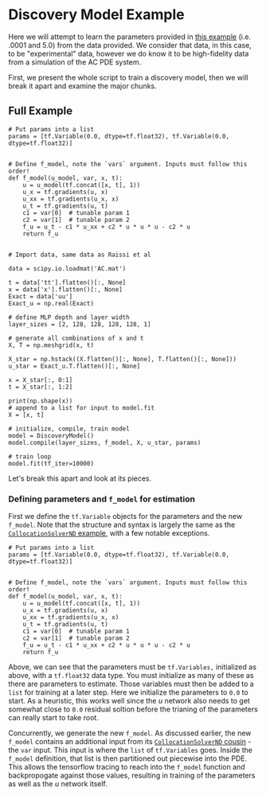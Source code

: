 # Discovery Model Example

Here we will attempt to learn the parameters provided in [this example](../../model/compiling-example/index.md) (i.e. .0001 and 5.0) from the 
data provided. We consider that data, in this case, to be "experimental" data, however we do know it to be high-fidelity data from a  simulation of the 
AC PDE system. 

First, we present the whole script to train a discovery model, then we will break it apart and examine the major chunks. 

## Full Example
```{code} python 
# Put params into a list
params = [tf.Variable(0.0, dtype=tf.float32), tf.Variable(0.0, dtype=tf.float32)]


# Define f_model, note the `vars` argument. Inputs must follow this order!
def f_model(u_model, var, x, t):
    u = u_model(tf.concat([x, t], 1))
    u_x = tf.gradients(u, x)
    u_xx = tf.gradients(u_x, x)
    u_t = tf.gradients(u, t)
    c1 = var[0]  # tunable param 1
    c2 = var[1]  # tunable param 2
    f_u = u_t - c1 * u_xx + c2 * u * u * u - c2 * u
    return f_u


# Import data, same data as Raissi et al

data = scipy.io.loadmat('AC.mat')

t = data['tt'].flatten()[:, None]
x = data['x'].flatten()[:, None]
Exact = data['uu']
Exact_u = np.real(Exact)

# define MLP depth and layer width
layer_sizes = [2, 128, 128, 128, 128, 1]

# generate all combinations of x and t
X, T = np.meshgrid(x, t)

X_star = np.hstack((X.flatten()[:, None], T.flatten()[:, None]))
u_star = Exact_u.T.flatten()[:, None]

x = X_star[:, 0:1]
t = X_star[:, 1:2]

print(np.shape(x))
# append to a list for input to model.fit
X = [x, t]

# initialize, compile, train model
model = DiscoveryModel()
model.compile(layer_sizes, f_model, X, u_star, params) 

# train loop
model.fit(tf_iter=10000)

```

Let's break this apart and look at its pieces.

### Defining parameters and `f_model` for estimation
First we define the `tf.Variable` objects for the parameters and the new `f_model`. Note that the structure and syntax is largely the same as the [`CollocationSolverND` example](../../model/compiling-example/index.md), with a few notable exceptions.

```{code} python
# Put params into a list
params = [tf.Variable(0.0, dtype=tf.float32), tf.Variable(0.0, dtype=tf.float32)]


# Define f_model, note the `vars` argument. Inputs must follow this order!
def f_model(u_model, var, x, t):
    u = u_model(tf.concat([x, t], 1))
    u_x = tf.gradients(u, x)
    u_xx = tf.gradients(u_x, x)
    u_t = tf.gradients(u, t)
    c1 = var[0]  # tunable param 1
    c2 = var[1]  # tunable param 2
    f_u = u_t - c1 * u_xx + c2 * u * u * u - c2 * u
    return f_u
```

Above, we can see that the parameters must be `tf.Variables,` initialized as above, with a `tf.float32` data type. 
You must initialize as many of these as there are parameters to estimate. Those variables 
must then be added to a `list` for training at a later step. Here we initialize the parameters to `0.0` to start. As a heuristic, this 
works well since the $u$ network also needs to get somewhat close to `0.0` residual soltion before the trianing of the 
parameters can really start to take root.

Concurrently, we generate the new `f_model`. As discussed earlier, the new `f_model` contains an additional input from its 
[`CollocationSolverND` cousin](../../model/compiling-example/index.md) - the `var` input. This input is where the `list` of 
`tf.Variables` goes. Inside the `f_model` definition, that list is then partitioned out piecewise into the PDE. This allows the 
tensorflow tracing to reach into the `f_model` function and backpropogate against those values, resulting in training of the parameters 
as well as the $u$ network itself.